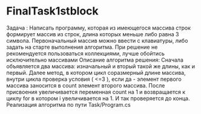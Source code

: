 # FinalTask1stblock
Задача :
Написать программу, которая из имеющегося массива строк формирует массив из строк, длина которых меньше либо равна 3 символа. Первоначальный массив можно ввести с клавиатуры, либо задать на старте выполнения алгоритма. При решение не рекомендуется пользоваться коллекциями, лучше обойтись исключительно массивами
Описание алгоритма решения:
Сначала объявляется два массива: изначальный и вторый такой же длины, как и первый. Далее метод, в котором цикл соразмерный длине массива, внутри цикла проверка условия ( <=3 ), если да - элемент первого массива заносится в count элемент второго массива. После присвоения увеличивается переменная count на 1 и возвращается к циклу for в котором i увеличивается на 1. И так проверяется до конца.
Реализация алгоритма по пути Task/Program.cs
